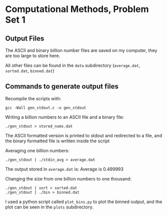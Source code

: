 # Computational Methods, Problem Set 1 

## Output Files

The ASCII and binary billion number files are saved on my computer, they are too large to store here.

All other files can be found in the `data` subdirectory (`average.dat`, `sorted.dat`, `binned.dat`)  

## Commands to generate output files  

Recompile the scripts with:
```
gcc -Wall gen_stdout.c -o gen_stdout
```

Writing a billion numbers to an ASCII file and a binary file:
```
./gen_stdout > stored_nums.dat
```
The ASCII formatted version is printed to stdout and redirected to a file, and the binary formatted file is written inside the script 

Averaging one billion numbers:  
```
./gen_stdout | ./stdin_avg > average.dat
```
The output stored in `average.dat` is: Average is 0.499993
 
Changing the size from one billion numbers to one thousand: 
```
./gen_stdout | sort > sorted.dat
./gen_stdout | ./bin > binned.dat
```

I used a python script called `plot_bins.py` to plot the binned output, and the plot can be seen in the `plots` subdirectory. 

